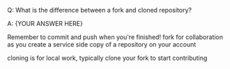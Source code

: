 Q: What is the difference between a fork and cloned repository?

A: {YOUR ANSWER HERE}

Remember to commit and push when you're finished!
fork
for collaboration as you create a service side copy of a repository on your account

cloning is for local work, typically clone your fork to start contributing
